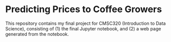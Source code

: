 # Predicting Prices to Coffee Growers
This repository contains my final project for CMSC320 (Introduction to Data Science), consisting of (1) the final Jupyter notebook, and (2) a web page generated from the notebook.
